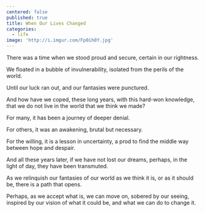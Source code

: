 ```yaml
---
centered: false
published: true
title: When Our Lives Changed
categories:
  - life
image: 'http://i.imgur.com/Fp0ih8Y.jpg'
---
```

There was a time
when we stood proud and secure,
certain in our rightness.

We floated in a bubble of invulnerability,
isolated from the perils of the world.

Until our luck ran out,
and our fantasies were punctured.

And how have we coped,
these long years,
with this hard-won knowledge,
that we do not live in the world 
that we think we made?

For many,
it has been a journey
of deeper denial.

For others,
it was an awakening,
brutal but necessary.

For the willing, 
it is a lesson in uncertainty,
a prod to find the middle way
between hope and despair.

And all these years later,
if we have not lost our dreams,
perhaps, in the light of day,
they have been transmuted.

As we relinquish our fantasies 
of our world as we think it is, 
or as it should be,
there is a path that opens.

Perhaps, as we accept what is,
we can move on,
sobered by our seeing,
inspired by our vision 
of what it could be,
and what we can do
to change it.
